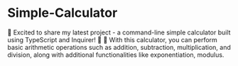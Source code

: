 # Simple-Calculator
🚀 Excited to share my latest project - a command-line simple calculator built using TypeScript and Inquirer! 🎉  🔢 With this calculator, you can perform basic arithmetic operations such as addition, subtraction, multiplication, and division, along with additional functionalities like exponentiation, modulus.

